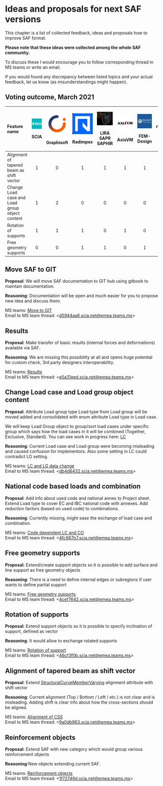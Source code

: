 # Ideas and proposals for next SAF versions

This chapter is a list of collected feedback, ideas and proposals how to improve SAF format.

**Please note that these ideas were collected among the whole SAF community.**

To discuss these I would encourage you to follow corresponding thread in MS teams or write an email.

If you would found any discrepancy between listed topics and your actual feedback, let us know \(as misunderstandings might happen\).



## Voting outcome, March 2021

<table>
  <thead>
    <tr>
      <th style="text-align:left"><b>Feature name</b>
      </th>
      <th style="text-align:center">
        <p>
          <img src="../.gitbook/assets/1_scia (3).png" alt="1" />
        </p>
        <p>SCIA</p>
      </th>
      <th style="text-align:center">
        <p>
          <img src="../.gitbook/assets/1_grgnay6o_400x400 (2).png" alt="1" />&#x200B;</p>
        <p>Graphisoft</p>
      </th>
      <th style="text-align:center">
        <p>
          <img src="../.gitbook/assets/1_radimpex (1).png" alt="1" />&#x200B;</p>
        <p>Radimpex</p>
      </th>
      <th style="text-align:center">
        <p>
          <img src="../.gitbook/assets/1_logo_lira (1).png" alt="1" />&#x200B;</p>
        <p>LIRA SAPR SAPHIR</p>
      </th>
      <th style="text-align:center">
        <p>
          <img src="../.gitbook/assets/1_axis (3).png" alt="1" />&#x200B;</p>
        <p>AxisVM</p>
      </th>
      <th style="text-align:center">
        <p>
          <img src="../.gitbook/assets/1_fem-design-logo (3).png" alt="1" />&#x200B;</p>
        <p>FEM-Design</p>
      </th>
      <th style="text-align:center"><b>Total number of votes</b>
      </th>
    </tr>
  </thead>
  <tbody>
    <tr>
      <td style="text-align:left">Alignment of tapered beam as shift vector</td>
      <td style="text-align:center">1</td>
      <td style="text-align:center">0</td>
      <td style="text-align:center">1</td>
      <td style="text-align:center">1</td>
      <td style="text-align:center">1</td>
      <td style="text-align:center">1</td>
      <td style="text-align:center"><b>5</b>
      </td>
    </tr>
    <tr>
      <td style="text-align:left">Change Load case and Load group object content</td>
      <td style="text-align:center">1</td>
      <td style="text-align:center">2</td>
      <td style="text-align:center">0</td>
      <td style="text-align:center">0</td>
      <td style="text-align:center">0</td>
      <td style="text-align:center">0</td>
      <td style="text-align:center"><b>4</b>
      </td>
    </tr>
    <tr>
      <td style="text-align:left">Rotation of supports</td>
      <td style="text-align:center">1</td>
      <td style="text-align:center">1</td>
      <td style="text-align:center">1</td>
      <td style="text-align:center">0</td>
      <td style="text-align:center">1</td>
      <td style="text-align:center">0</td>
      <td style="text-align:center"><b>4</b>
      </td>
    </tr>
    <tr>
      <td style="text-align:left">Free geometry supports</td>
      <td style="text-align:center">0</td>
      <td style="text-align:center">0</td>
      <td style="text-align:center">1</td>
      <td style="text-align:center">1</td>
      <td style="text-align:center">0</td>
      <td style="text-align:center">1</td>
      <td style="text-align:center"><b>3</b>
      </td>
    </tr>
  </tbody>
</table>

## Move SAF to GIT

**Proposal**: We will move SAF documentation to GIT hub using gitbook to maintain documentation.

**Reasoning**: Documentation will be open and much easier for you to propose new idea and discuss them.

MS teams: [Move to GIT](https://teams.microsoft.com/l/channel/19:f9383b54f0d74747a65e8dd15bb1a6bf@thread.skype/Move%2520to%2520GIT?groupId=ac7791f6-bfa2-46d2-8922-3c0acd48d2b0&tenantId=7ae3415a-60f6-4b09-82f6-40ee16d1a1d1)  
Email to MS team thread: &lt;d5944aa6.scia.net@emea.teams.ms&gt;

## Results

**Proposal**: Make transfer of basic results \(internal forces and deformations\) available via SAF.

**Reasoning**: We are missing this possibility at all and opens huge potential for custom check, 3rd party designers interoperability.

MS teams: [Results](https://teams.microsoft.com/l/channel/19:f8a94404bede4ff2b05533a361df8be3@thread.skype/Results?groupId=ac7791f6-bfa2-46d2-8922-3c0acd48d2b0&tenantId=7ae3415a-60f6-4b09-82f6-40ee16d1a1d1)  
Email to MS team thread: &lt;e5a31eed.scia.net@emea.teams.ms&gt;

## Change Load case and Load group object content

**Proposal**: Attribute Load group type Load type from Load group will be moved added and consolidated with enum attribute Load type in Load case.

We will keep Load Group object to group/sort load cases under specific group which says how the load cases in it will be combined \(Together, Exclusive, Standard\). You can see work in progress here: [LC](https://dev.saf.guide/LC/Default.htm)

**Reasoning**: Current Load case and Load group were becoming misleading and caused confusion for implementors. Also some setting in LC could contradict LG setting.

MS teams: [LC and LG data change](https://teams.microsoft.com/l/channel/19:fd0717f869b441b88bc1a8504a264f97@thread.skype/LC%2520and%2520LG%2520data%2520change?groupId=ac7791f6-bfa2-46d2-8922-3c0acd48d2b0&tenantId=7ae3415a-60f6-4b09-82f6-40ee16d1a1d1)  
Email to MS team thread: &lt;db4d6432.scia.net@emea.teams.ms&gt;

## National code based loads and combination

**Proposal**: Add info about used code and national annex to Project sheet. Extend Load type to cover EC and IBC national code with annexes. Add reduction factors \(based on used code\) to combinations.

**Reasoning**: Currently missing, might ease the exchange of load case and combination.

MS teams: [Code dependent LC and CO](https://teams.microsoft.com/l/channel/19:d1b47ceb0b934383ac9f4c3aa728d617@thread.skype/Code%2520dependent%2520LC%2520and%2520CO?groupId=ac7791f6-bfa2-46d2-8922-3c0acd48d2b0&tenantId=7ae3415a-60f6-4b09-82f6-40ee16d1a1d1)  
Email to MS team thread: &lt;4fc987b7.scia.net@emea.teams.ms&gt;

## Free geometry supports

**Proposal**: Extend/create support objects so it is possible to add surface and line support as free geometry objects

**Reasoning**: There is a need to define internal edges or subregions if user wants to define partial support

MS teams: [Free geometry supports](https://teams.microsoft.com/l/channel/19:80052e82fd664af7b2f59736573d2dbe@thread.skype/Free%2520geometry%2520supports?groupId=ac7791f6-bfa2-46d2-8922-3c0acd48d2b0&tenantId=7ae3415a-60f6-4b09-82f6-40ee16d1a1d1)  
Email to MS team thread: &lt;4cef7642.scia.net@emea.teams.ms&gt;

## Rotation of supports

**Proposal**: Extend support objects so it is possible to specify inclination of support, defined as vector

**Reasoning**: It would allow to exchange rotated supports

MS teams: [Rotation of support](https://teams.microsoft.com/l/channel/19:7922cd647417491e837016309faa0718@thread.skype/Rotation%2520of%2520support?groupId=ac7791f6-bfa2-46d2-8922-3c0acd48d2b0&tenantId=7ae3415a-60f6-4b09-82f6-40ee16d1a1d1)  
Email to MS team thread: &lt;46cf3f0b.scia.net@emea.teams.ms&gt;

## Alignment of tapered beam as shift vector

**Proposal**: Extend [StructuralCurveMemberVarying](https://dev.saf.guide/Content/A_Objects/8__StructuralCurveMemberVarying.htm) alignment attribute with shift vector

**Reasoning**: Current alignment \(Top / Bottom / Left / etc.\) is not clear and is misleading. Adding shift is clear info about how the cross-sections should be aligned.

MS teams: [Alignment of CSS](https://teams.microsoft.com/l/channel/19:fe751197230d48ec83665ddf9355d20f@thread.skype/Alignment%2520of%2520CSS?groupId=ac7791f6-bfa2-46d2-8922-3c0acd48d2b0&tenantId=7ae3415a-60f6-4b09-82f6-40ee16d1a1d1)  
Email to MS team thread: &lt;9a0db963.scia.net@emea.teams.ms&gt;

## Reinforcement objects

**Proposal**: Extend SAF with new category which would group various reinforcement objects

**Reasoning**:New objects extending current SAF.

MS teams: [Reinforcement objects](https://teams.microsoft.com/l/channel/19:b6ad8c17f2f84f6c83e0518e40ddd9b5@thread.skype/Reinforcement%2520objects?groupId=ac7791f6-bfa2-46d2-8922-3c0acd48d2b0&tenantId=7ae3415a-60f6-4b09-82f6-40ee16d1a1d1)  
Email to MS team thread: &lt;1f72749d.scia.net@emea.teams.ms&gt;

